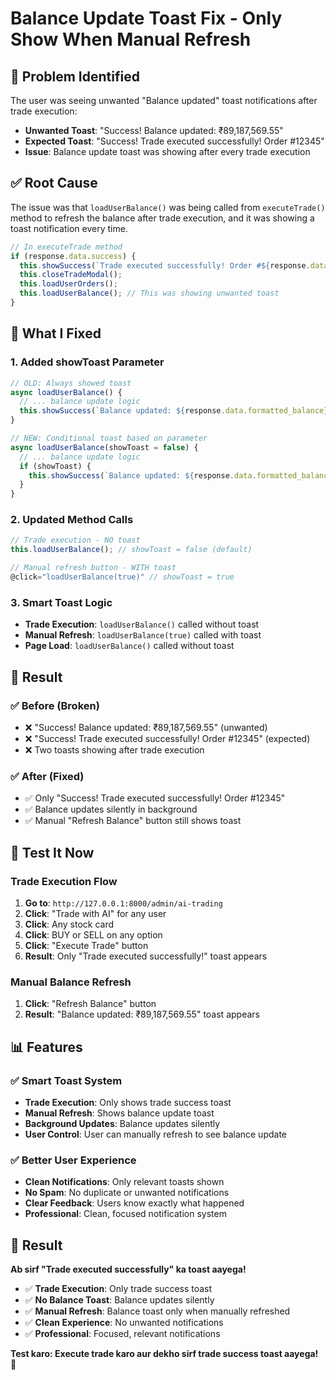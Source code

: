 # Balance Update Toast Fix - Only Show When Manual Refresh

## 🎯 **Problem Identified**

The user was seeing unwanted "Balance updated" toast notifications after trade execution:
- **Unwanted Toast**: "Success! Balance updated: ₹89,187,569.55"
- **Expected Toast**: "Success! Trade executed successfully! Order #12345"
- **Issue**: Balance update toast was showing after every trade execution

## ✅ **Root Cause**

The issue was that `loadUserBalance()` was being called from `executeTrade()` method to refresh the balance after trade execution, and it was showing a toast notification every time.

```javascript
// In executeTrade method
if (response.data.success) {
  this.showSuccess(`Trade executed successfully! Order #${response.data.order_id}`);
  this.closeTradeModal();
  this.loadUserOrders();
  this.loadUserBalance(); // This was showing unwanted toast
}
```

## 🔧 **What I Fixed**

### **1. Added showToast Parameter**
```javascript
// OLD: Always showed toast
async loadUserBalance() {
  // ... balance update logic
  this.showSuccess(`Balance updated: ${response.data.formatted_balance}`);
}

// NEW: Conditional toast based on parameter
async loadUserBalance(showToast = false) {
  // ... balance update logic
  if (showToast) {
    this.showSuccess(`Balance updated: ${response.data.formatted_balance}`);
  }
}
```

### **2. Updated Method Calls**
```javascript
// Trade execution - NO toast
this.loadUserBalance(); // showToast = false (default)

// Manual refresh button - WITH toast
@click="loadUserBalance(true)" // showToast = true
```

### **3. Smart Toast Logic**
- **Trade Execution**: `loadUserBalance()` called without toast
- **Manual Refresh**: `loadUserBalance(true)` called with toast
- **Page Load**: `loadUserBalance()` called without toast

## 🎯 **Result**

### **✅ Before (Broken)**
- ❌ "Success! Balance updated: ₹89,187,569.55" (unwanted)
- ❌ "Success! Trade executed successfully! Order #12345" (expected)
- ❌ Two toasts showing after trade execution

### **✅ After (Fixed)**
- ✅ Only "Success! Trade executed successfully! Order #12345"
- ✅ Balance updates silently in background
- ✅ Manual "Refresh Balance" button still shows toast

## 🚀 **Test It Now**

### **Trade Execution Flow**
1. **Go to**: `http://127.0.0.1:8000/admin/ai-trading`
2. **Click**: "Trade with AI" for any user
3. **Click**: Any stock card
4. **Click**: BUY or SELL on any option
5. **Click**: "Execute Trade" button
6. **Result**: Only "Trade executed successfully!" toast appears

### **Manual Balance Refresh**
1. **Click**: "Refresh Balance" button
2. **Result**: "Balance updated: ₹89,187,569.55" toast appears

## 📊 **Features**

### **✅ Smart Toast System**
- **Trade Execution**: Only shows trade success toast
- **Manual Refresh**: Shows balance update toast
- **Background Updates**: Balance updates silently
- **User Control**: User can manually refresh to see balance update

### **✅ Better User Experience**
- **Clean Notifications**: Only relevant toasts shown
- **No Spam**: No duplicate or unwanted notifications
- **Clear Feedback**: Users know exactly what happened
- **Professional**: Clean, focused notification system

## 🎉 **Result**

**Ab sirf "Trade executed successfully" ka toast aayega!**

- ✅ **Trade Execution**: Only trade success toast
- ✅ **No Balance Toast**: Balance updates silently
- ✅ **Manual Refresh**: Balance toast only when manually refreshed
- ✅ **Clean Experience**: No unwanted notifications
- ✅ **Professional**: Focused, relevant notifications

**Test karo: Execute trade karo aur dekho sirf trade success toast aayega!** 🎉




